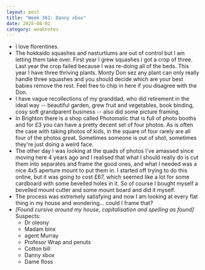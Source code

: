 ```yaml
---
layout: post
title: "Week 361: Danny xbox"
date: 2025-08-02
category: weaknotes
---
```

* I love florentines.
* The hokkaido squashes and nasturtiums are out of control but I am letting them take over. First year I grew squashes I got a crop of three. Last year the crop failed because I was re-doing all of the beds. This year I have three thriving plants. Monty Don sez any plant can only really handle three squashes and you should decide which are your best babies remove the rest. Feel free to chip in here if you disagree with the Don.
* I have vague recollections of my granddad, who did retirement in the ideal way -- beautiful garden, grew fruit and vegetables, book binding, cosy soft grandparent business -- also did some picture framing.
* In Brighton there is a shop called Photomatic that is full of photo booths and for £3 you can have a pretty decent set of four photos. As is often the case with taking photos of kids, in the square of four rarely are all four of the photos great. Sometimes someone is out of shot, sometimes they're just doing a weird face.
* The other day I was looking at the quads of photos I've amassed since moving here 4 years ago and I realised that what I should really do is cut them into separates and frame the good ones, and what I needed was a nice 4x5 aperture mount to put them in. I started off trying to do this online, but it was going to cost £67, which seemed like a lot for some cardboard with some bevelled holes in it. So of course I bought myself a bevelled mount cutter and some mount board and did it myself.
* The process was extremely satisfying and now I am looking at every flat thing in my house and wondering... could I frame that?
* _[Found cursive around my house, capitalisation and spelling as found]_ Suspects:
  * Dr oleony
  * Madam binx
  * agent Murray
  * Profesor Wrap and penuts
  * Cotton bill
  * Danny xbox
  * Dame floss
